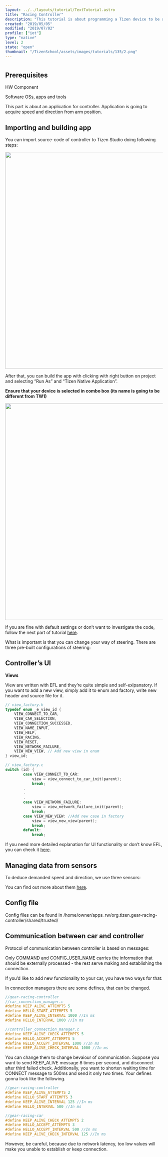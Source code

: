 ```yaml
---
layout: ../../layouts/tutorial/TextTutorial.astro
title: "Racing Controller"
description: "This tutorial is about programming a Tizen device to be able to steer Racing-Car."
created: "2019/05/05"
modified: "2019/07/02"
profile: ["iot"]
type: "native"
level: 2
state: "open"
thumbnail: "/TizenSchool/assets/images/tutorials/135/2.png"
---
```


#

## Prerequisites

HW Component

Software OSs, apps and tools

This part is about an application for controller. Application is going to acquire speed and direction from arm position.

## Importing and building app

You can import source-code of controller to Tizen Studio doing following steps:

<img src="/TizenSchool/assets/images/tutorials/135/TSImport.png" style="height:693px; width:1195px"/>

After that, you can build the app with clicking with right button on project and selecting “Run As” and “Tizen Native Application”.

**Ensure that your device is selected in combo box (its name is going to be different from TW1)**

<img src="/TizenSchool/assets/images/tutorials/135/TSImport-1.png" style="height:693px; width:1195px"/>

If you are fine with default settings or don’t want to investigate the code, follow the next part of tutorial [here](https://craftroom.tizen.org/racing-cloud).

What is important is that you can change your way of steering. There are three pre-built configurations of steering:

## Controller’s UI

**Views**

View are written with EFL and they’re quite simple and self-exlpanatory. If you want to add a new view, simply add it to enum and factory, write new header and source file for it.

```c
// view_factory.h
typedef enum _e_view_id {
	VIEW_CONNECT_TO_CAR,
	VIEW_CAR_SELECTION,
	VIEW_CONNECTION_SUCCESSED,
	VIEW_NAME_INPUT,
	VIEW_HELP,
	VIEW_RACING,
	VIEW_RESET,
	VIEW_NETWORK_FAILURE,
  	VIEW_NEW_VIEW, // Add new view in enum
} view_id;
```

```c
// view_factory.c
switch (id) {
		case VIEW_CONNECT_TO_CAR:
			view = view_connect_to_car_init(parent);
			break;
		.
 		.
 		.
		case VIEW_NETWORK_FAILURE:
			view = view_network_failure_init(parent);
			break;
  		case VIEW_NEW_VIEW: //Add new case in factory
    		view = view_new_view(parent);
    		break;
		default:
			break;
```

If you need more detailed explanation for UI functionality or don’t know EFL, you can check it [here](https://www.enlightenment.org/docs/start).

## Managing data from sensors

To deduce demanded speed and direction, we use three sensors:

You can find out more about them [here](https://developer.tizen.org/development/guides/native-application/location-and-sensors/device-sensors).

## Config file

Config files can be found in /home/owner/apps_rw/org.tizen.gear-racing-controller/shared/trusted/

## Communication between car and controller

Protocol of communication between controller is based on messages:

Only COMMAND and CONFIG_USER_NAME carries the information that should be externally processed - the rest serve making and establishing the connection.

If you’d like to add new functionality to your car, you have two ways for that:

In connection managers there are some defines, that can be changed.

```c
//gear-racing-controller
//car_connection_manager.c
#define KEEP_ALIVE_ATTEMPTS 5
#define HELLO_START_ATTEMPTS 5
#define KEEP_ALIVE_INTERVAL 1000 //In ms
#define HELLO_INTERVAL 1000 //In ms

```

```c
//controller_connection_manager.c
#define KEEP_ALIVE_CHECK_ATTEMPTS 5
#define HELLO_ACCEPT_ATTEMPTS 5
#define HELLO_ACCEPT_INTERVAL 1000 //In ms
#define KEEP_ALIVE_CHECK_INTERVAL 1000 //In ms
```

You can change them to change bevaiour of communication. Suppose you want to send KEEP_ALIVE message 8 times per second, and disconnect after third failed check. Additionally, you want to shorten waiting time for CONNECT message to 500ms and send it only two times. Your defines gonna look like the following.

```c
//gear-racing-controller
#define KEEP_ALIVE_ATTEMPTS 2
#define HELLO_START_ATTEMPTS 3
#define KEEP_ALIVE_INTERVAL 125 //In ms
#define HELLO_INTERVAL 500 //In ms
```

```c
//gear-racing-car
#define KEEP_ALIVE_CHECK_ATTEMPTS 2
#define HELLO_ACCEPT_ATTEMPTS 3
#define HELLO_ACCEPT_INTERVAL 500 //In ms
#define KEEP_ALIVE_CHECK_INTERVAL 125 //In ms
```

However, be careful, because due to network latency, too low values will make you unable to establish or keep connection.
